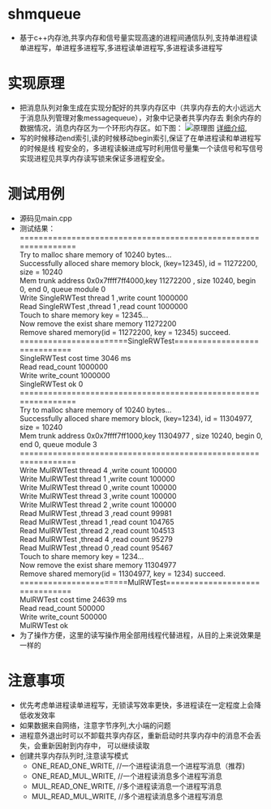 # shmqueue
- 基于c++内存池,共享内存和信号量实现高速的进程间通信队列,支持单进程读单进程写，单进程多进程写,多进程读单进程写,多进程读多进程写
# 实现原理
- 把消息队列对象生成在实现分配好的共享内存区中（共享内存去的大小远远大于消息队列管理对象messagequeue），对象中记录者共享内存去
  剩余内存的数据情况，消息内存区为一个环形内存区。如下图：
  ![原理图](https://github.com/DGuco/shmqueue/raw/master/ringbuff.png)
  [详细介绍](http://blog.csdn.net/suhuaiqiang_janlay/article/details/51194984),
- 写的时候移动end索引,读的时候移动begin索引,保证了在单进程读和单进程写的时候是线
  程安全的，多进程读躲进成写时利用信号量集一个读信号和写信号实现进程见共享内存读写锁来保证多进程安全。
# 测试用例
- 源码见main.cpp
- 测试结果：
      ===============================================================<br>
      Try to malloc share memory of 10240 bytes...<br>
      Successfully alloced share memory block, (key=12345), id = 11272200, size = 10240<br>
      Mem trunk address 0x0x7ffff7ff4000,key 11272200 , size 10240, begin 0, end 0, queue module 0<br>
      Write  SingleRWTest thread 1 ,write count 1000000<br>
      Read SingleRWTest ,thread 1 ,read count 1000000<br>
      Touch to share memory key = 12345...<br>
      Now remove the exist share memory 11272200<br>
      Remove shared memory(id = 11272200, key = 12345) succeed.<br>
      =======================SingleRWTest=============================<br>
      SingleRWTest cost time 3046 ms<br>
      Read read_count 1000000<br>
      Write write_count 1000000<br>
      SingleRWTest ok 0<br>
      ===============================================================<br>
      Try to malloc share memory of 10240 bytes...<br>
      Successfully alloced share memory block, (key=1234), id = 11304977, size = 10240<br>
      Mem trunk address 0x0x7ffff7ff1000,key 11304977 , size 10240, begin 0, end 0, queue module 3<br>
      ===============================================================<br>
      Write  MulRWTest thread 4 ,write count 100000<br>
      Write  MulRWTest thread 1 ,write count 100000<br>
      Write  MulRWTest thread 0 ,write count 100000<br>
      Write  MulRWTest thread 3 ,write count 100000<br>
      Write  MulRWTest thread 2 ,write count 100000<br>
      Read MulRWTest ,thread 3 ,read count 99981<br>
      Read MulRWTest ,thread 1 ,read count 104765<br>
      Read MulRWTest ,thread 2 ,read count 104513<br>
      Read MulRWTest ,thread 4 ,read count 95279<br>
      Read MulRWTest ,thread 0 ,read count 95467<br>
      Touch to share memory key = 1234...<br>
      Now remove the exist share memory 11304977<br>
      Remove shared memory(id = 11304977, key = 1234) succeed.<br>
      =======================MulRWTest===============================<br>
      MulRWTest cost time 24639 ms<br>
      Read read_count 500000<br>
      Write write_count 500000<br>
      MulRWTest ok<br>
- 为了操作方便，这里的读写操作用全部用线程代替进程，从目的上来说效果是一样的
# 注意事项
- 优先考虑单进程读单进程写，无锁读写效率更快，多进程读在一定程度上会降低收发效率
- 如果数据来自网络，注意字节序列,大小端的问题
- 进程意外退出时可以不卸载共享内存区，重新启动时共享内存中的消息不会丢失，会重新因射到内存中，
  可以继续读取
- 创建共享内存队列时,注意读写模式
   - ONE_READ_ONE_WRITE,   //一个进程读消息一个进程写消息（推荐)
   - ONE_READ_MUL_WRITE,   //一个进程读消息多个进程写消息
   - MUL_READ_ONE_WRITE,   //多个进程读消息一个进程写消息
   - MUL_READ_MUL_WRITE,   //多个进程读消息多个进程写消息